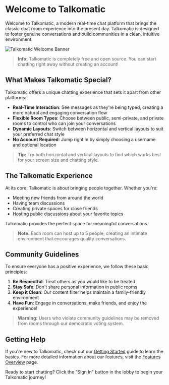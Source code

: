 # Welcome to Talkomatic

Welcome to Talkomatic, a modern real-time chat platform that brings the classic chat room experience into the present day. Talkomatic is designed to foster genuine conversations and build communities in a clean, intuitive environment.

<img src="/api/placeholder/800/400" alt="Talkomatic Welcome Banner" />

> **Info:** Talkomatic is completely free and open source. You can start chatting right away without creating an account!

## What Makes Talkomatic Special?

Talkomatic offers a unique chatting experience that sets it apart from other platforms:

- **Real-Time Interaction**: See messages as they're being typed, creating a more natural and engaging conversation flow
- **Flexible Room Types**: Choose between public, semi-private, and private rooms to control who can join your conversations
- **Dynamic Layouts**: Switch between horizontal and vertical layouts to suit your preferred chat style
- **No Account Required**: Jump right in by simply choosing a username and optional location

> **Tip:** Try both horizontal and vertical layouts to find which works best for your screen size and chatting style.

## The Talkomatic Experience

At its core, Talkomatic is about bringing people together. Whether you're:
- Meeting new friends from around the world
- Having team discussions
- Creating private spaces for close friends
- Hosting public discussions about your favorite topics

Talkomatic provides the perfect space for meaningful conversations.

> **Note:** Each room can host up to 5 people, creating an intimate environment that encourages quality conversations.

## Community Guidelines

To ensure everyone has a positive experience, we follow these basic principles:

1. **Be Respectful**: Treat others as you would like to be treated
2. **Stay Safe**: Don't share personal information in public rooms
3. **Keep it Clean**: Our content filter helps maintain a family-friendly environment
4. **Have Fun**: Engage in conversations, make friends, and enjoy the experience!

> **Warning:** Users who violate community guidelines may be removed from rooms through our democratic voting system.

## Getting Help

If you're new to Talkomatic, check out our [Getting Started](getting-started.html) guide to learn the basics. For more detailed information about our features, visit the [Features Overview](features.html) page.

Ready to start chatting? Click the "Sign In" button in the lobby to begin your Talkomatic journey!